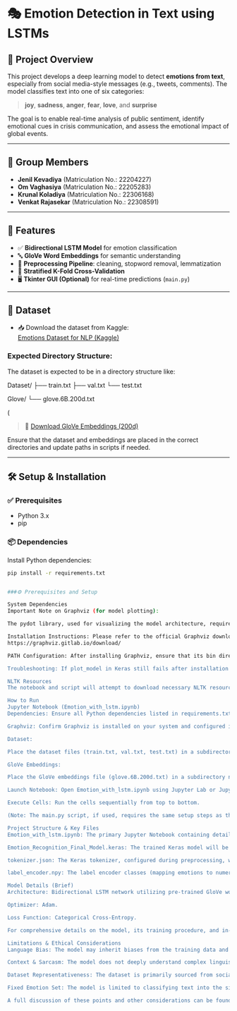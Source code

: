 # 🎭 Emotion Detection in Text using LSTMs

## 📘 Project Overview

This project develops a deep learning model to detect **emotions from text**, especially from social media-style messages (e.g., tweets, comments). The model classifies text into one of six categories:

> **joy**, **sadness**, **anger**, **fear**, **love**, and **surprise**

The goal is to enable real-time analysis of public sentiment, identify emotional cues in crisis communication, and assess the emotional impact of global events.

---

## 👥 Group Members

- **Jenil Kevadiya** (Matriculation No.: 22204227)  
- **Om Vaghasiya** (Matriculation No.: 22205283)  
- **Krunal Koladiya** (Matriculation No.: 22306168)  
- **Venkat Rajasekar** (Matriculation No.: 22308591)

---

## 🚀 Features

- ✅ **Bidirectional LSTM Model** for emotion classification  
- 🔤 **GloVe Word Embeddings** for semantic understanding  
- 🧹 **Preprocessing Pipeline**: cleaning, stopword removal, lemmatization  
- 🔁 **Stratified K-Fold Cross-Validation**  
- 🖥️ **Tkinter GUI (Optional)** for real-time predictions (`main.py`)

---

## 📂 Dataset

- 📥 Download the dataset from Kaggle:  
  [Emotions Dataset for NLP (Kaggle)](https://www.kaggle.com/datasets/praveengovi/emotions-dataset-for-nlp)

### Expected Directory Structure:

The dataset is expected to be in a directory structure like:

Dataset/
├── train.txt
├── val.txt
└── test.txt

Glove/
└── glove.6B.200d.txt

(
> 🔗 [Download GloVe Embeddings (200d)](https://www.kaggle.com/datasets/incorpes/glove6b200d)

Ensure that the dataset and embeddings are placed in the correct directories and update paths in scripts if needed.

---

## 🛠️ Setup & Installation

### ✅ Prerequisites
- Python 3.x
- pip

### 📦 Dependencies

Install Python dependencies:

```bash
pip install -r requirements.txt


###⚙️ Prerequisites and Setup

System Dependencies
Important Note on Graphviz (for model plotting):

The pydot library, used for visualizing the model architecture, requires Graphviz to be installed on your system. This is a system dependency, not just a Python package.

Installation Instructions: Please refer to the official Graphviz download page:
https://graphviz.gitlab.io/download/

PATH Configuration: After installing Graphviz, ensure that its bin directory is added to your system's PATH environment variable.

Troubleshooting: If plot_model in Keras still fails after installation and PATH configuration, you might need to restart your machine or your development environment (e.g., Jupyter kernel, IDE).

NLTK Resources
The notebook and script will attempt to download necessary NLTK resources (stopwords, wordnet, omw-1.4, punkt) if they are not found. Please ensure you have an active internet connection during the first run to allow these downloads.

How to Run
Jupyter Notebook (Emotion_with_lstm.ipynb)
Dependencies: Ensure all Python dependencies listed in requirements.txt are installed.

Graphviz: Confirm Graphviz is installed on your system and configured in your PATH if you wish to generate model architecture plots.

Dataset:

Place the dataset files (train.txt, val.txt, test.txt) in a subdirectory named Dataset within your project folder.

GloVe Embeddings:

Place the GloVe embeddings file (glove.6B.200d.txt) in a subdirectory named Glove within your project folder.

Launch Notebook: Open Emotion_with_lstm.ipynb using Jupyter Lab or Jupyter Notebook.

Execute Cells: Run the cells sequentially from top to bottom.

(Note: The main.py script, if used, requires the same setup steps as the Jupyter Notebook for dependencies, dataset, and GloVe files.)

Project Structure & Key Files
Emotion_with_lstm.ipynb: The primary Jupyter Notebook containing detailed steps for data exploration, preprocessing, model training, and evaluation.

Emotion_Recognition_Final_Model.keras: The trained Keras model will be saved with this filename after successful training.

tokenizer.json: The Keras tokenizer, configured during preprocessing, will be saved in this JSON file.

label_encoder.npy: The label encoder classes (mapping emotions to numerical values) will be saved in this NumPy file.

Model Details (Brief)
Architecture: Bidirectional LSTM network utilizing pre-trained GloVe word embeddings.

Optimizer: Adam.

Loss Function: Categorical Cross-Entropy.

For comprehensive details on the model, its training procedure, and in-depth evaluation, please refer to the accompanying Model Card document.

Limitations & Ethical Considerations
Language Bias: The model may inherit biases from the training data and the pre-trained GloVe embeddings.

Context & Sarcasm: The model does not deeply understand complex linguistic nuances such as context, irony, or sarcasm.

Dataset Representativeness: The dataset is primarily sourced from social media and may not generalize perfectly to other forms of text or all emotional expressions.

Fixed Emotion Set: The model is limited to classifying text into the six predefined emotions (joy, sadness, anger, fear, love, surprise).

A full discussion of these points and other considerations can be found in the Model Card document.
